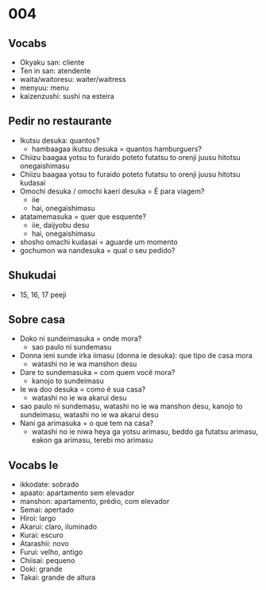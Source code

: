 # 004

## Vocabs

- Okyaku san: cliente
- Ten in san: atendente
- waita/waitoresu: waiter/waitress
- menyuu: menu
- kaizenzushi: sushi na esteira

## Pedir no restaurante

- Ikutsu desuka: quantos?
  - hambaagaa ikutsu desuka = quantos hamburguers?
- Chiizu baagaa yotsu to furaido poteto futatsu to orenji juusu hitotsu onegaishimasu
- Chiizu baagaa yotsu to furaido poteto futatsu to orenji juusu hitotsu kudasai
- Omochi desuka / omochi kaeri desuka = É para viagem?
  - iie
  - hai, onegaishimasu
- atatamemasuka = quer que esquente?
  - iie, daijyobu desu
  - hai, onegaishimasu
- shosho omachi kudasai = aguarde um momento
- gochumon wa nandesuka = qual o seu pedido?

## Shukudai

- 15, 16, 17 peeji

## Sobre casa

- Doko ni sundeimasuka = onde mora?
  - sao paulo ni sundemasu
- Donna ieni sunde irka iimasu (donna ie desuka): que tipo de casa mora
  - watashi no ie wa manshon desu
- Dare to sundemasuka = com quem você mora?
  - kanojo to sundeimasu
- Ie wa doo desuka = como é sua casa?
  - watashi no ie wa akarui desu
- sao paulo ni sundemasu, watashi no ie wa manshon desu, kanojo to sundeimasu, watashi no ie wa akarui desu
- Nani ga arimasuka = o que tem na casa?
  - watashi no ie niwa heya ga yotsu arimasu, beddo ga futatsu arimasu, eakon ga arimasu, terebi mo arimasu

## Vocabs Ie

- ikkodate: sobrado
- apaato: apartamento sem elevador
- manshon: apartamento, prédio, com elevador
- Semai: apertado
- Hiroi: largo
- Akarui: claro, iluminado
- Kurai: escuro
- Atarashii: novo
- Furui: velho, antigo
- Chiisai: pequeno
- Ooki: grande
- Takai: grande de altura
